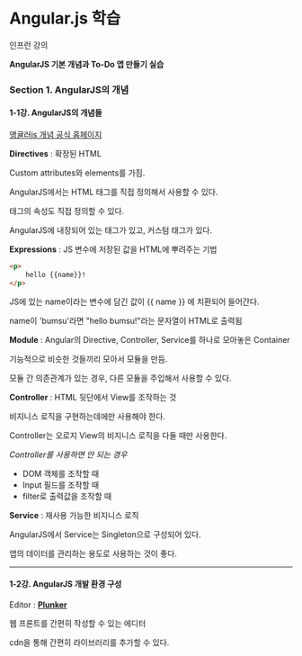 # Angular.js 학습

인프런 강의

**AngularJS 기본 개념과 To-Do 앱 만들기 실습**



### Section 1. AngularJS의 개념

#### 1-1강. AngularJS의 개념들

[앵귤러js 개념 공식 홈페이지](https://docs.angularjs.org/guide/concepts)



**Directives** : 확장된 HTML

Custom attributes와 elements를 가짐.

AngularJS에서는 HTML 태그를 직접 정의해서 사용할 수 있다.

태그의 속성도 직접 정의할 수 있다.

AngularJS에 내장되어 있는 태그가 있고, 커스텀 태그가 있다.



**Expressions** : JS 변수에 저장된 값을 HTML에 뿌려주는 기법

```html
<p>
    hello {{name}}!
</p>
```

JS에 있는 name이라는 변수에 담긴 값이 {{ name }} 에 치환되어 들어간다.

name이 'bumsu'라면 "hello bumsu!"라는 문자열이 HTML로 출력됨



**Module** : Angular의 Directive, Controller, Service를 하나로 모아놓은 Container

기능적으로 비슷한 것들끼리 모아서 모듈을 만듬.

모듈 간 의존관계가 있는 경우, 다른 모듈을 주입해서 사용할 수 있다.



**Controller** : HTML 뒷단에서 View를 조작하는 것

비지니스 로직을 구현하는데에만 사용해야 한다.

Controller는 오로지 View의 비지니스 로직을 다둘 때만 사용한다.



_Controller를 사용하면 안 되는 경우_

* DOM 객체를 조작할 때
* Input 필드를 조작할 때
* filter로 출력값을 조작할 때



**Service** : 재사용 가능한 비지니스 로직

AngularJS에서 Service는 Singleton으로 구성되어 있다.

앱의 데이터를 관리하는 용도로 사용하는 것이 좋다.



---

#### 1-2강. AngularJS 개발 환경 구성

Editor : [**Plunker**](http://plnkr.co/edit/?p=catalogue)

웹 프론트를 간편히 작성할 수 있는 에디터

cdn을 통해 간편히 라이브러리를 추가할 수 있다.